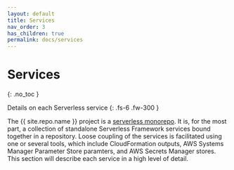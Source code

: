 ```yaml
---
layout: default
title: Services
nav_order: 3
has_children: true
permalink: docs/services
---
```


# Services
{: .no_toc }

Details on each Serverless service
{: .fs-6 .fw-300 }

The {{ site.repo.name }} project is a [serverless monorepo](https://serverless-stack.com/chapters/organizing-serverless-projects.html). It is, for the most part, a collection of standalone Serverless Framework services bound together in a repository. Loose coupling of the services is facilitated using one or several tools, which include CloudFormation outputs, AWS Systems Manager Parameter Store paramters, and AWS Secrets Manager stores. This section will describe each service in a high level of detail.
